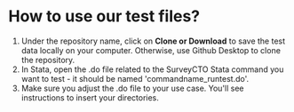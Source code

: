 # How to use our test files?

1. Under the repository name, click on **Clone or Download** to save the test data locally on your computer. Otherwise,
use Github Desktop to clone the repository.
2. In Stata, open the .do file related to the SurveyCTO Stata command you want to test - it should be named 'commandname_runtest.do'.
3. Make sure you adjust the .do file to your use case. You'll see instructions to insert your directories.
